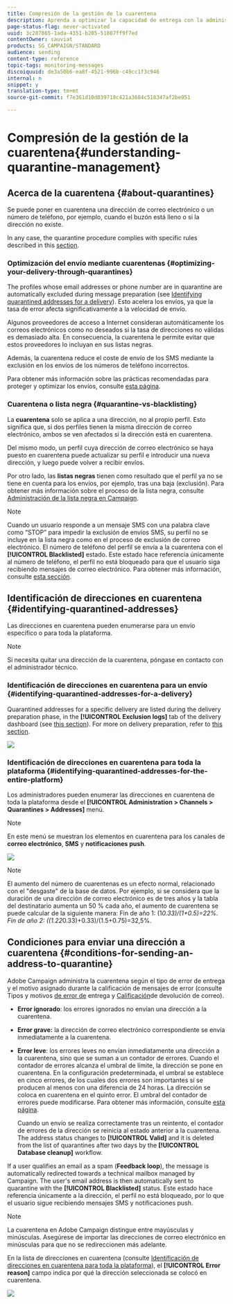 ```yaml
---
title: Compresión de la gestión de la cuarentena
description: Aprenda a optimizar la capacidad de entrega con la administración de cuarentena.
page-status-flag: never-activated
uuid: 3c287865-1ada-4351-b205-51807ff9f7ed
contentOwner: sauviat
products: SG_CAMPAIGN/STANDARD
audience: sending
content-type: reference
topic-tags: monitoring-messages
discoiquuid: de3a50b6-ea8f-4521-996b-c49cc1f3c946
internal: n
snippet: y
translation-type: tm+mt
source-git-commit: f7e361d10d039718c421a3684c518347af2be951

---
```



# Compresión de la gestión de la cuarentena{#understanding-quarantine-management}

## Acerca de la cuarentena {#about-quarantines}

Se puede poner en cuarentena una dirección de correo electrónico o un número de teléfono, por ejemplo, cuando el buzón está lleno o si la dirección no existe.

In any case, the quarantine procedure complies with specific rules described in this [section](#conditions-for-sending-an-address-to-quarantine).

### Optimización del envío mediante cuarentenas {#optimizing-your-delivery-through-quarantines}

The profiles whose email addresses or phone number are in quarantine are automatically excluded during message preparation (see [Identifying quarantined addresses for a delivery](#identifying-quarantined-addresses-for-a-delivery)). Esto acelera los envíos, ya que la tasa de error afecta significativamente a la velocidad de envío.

Algunos proveedores de acceso a Internet consideran automáticamente los correos electrónicos como no deseados si la tasa de direcciones no válidas es demasiado alta. En consecuencia, la cuarentena le permite evitar que estos proveedores lo incluyan en sus listas negras.

Además, la cuarentena reduce el coste de envío de los SMS mediante la exclusión en los envíos de los números de teléfono incorrectos.

Para obtener más información sobre las prácticas recomendadas para proteger y optimizar los envíos, consulte [esta página](https://docs.campaign.adobe.com/doc/standard/getting_started/en/ACS_DeliveryBestPractices.html).

### Cuarentena o lista negra {#quarantine-vs-blacklisting}

La **cuarentena** solo se aplica a una dirección, no al propio perfil. Esto significa que, si dos perfiles tienen la misma dirección de correo electrónico, ambos se ven afectados si la dirección está en cuarentena.

Del mismo modo, un perfil cuya dirección de correo electrónico se haya puesto en cuarentena puede actualizar su perfil e introducir una nueva dirección, y luego puede volver a recibir envíos.

Por otro lado, las **listas negras** tienen como resultado que el perfil ya no se tiene en cuenta para los envíos, por ejemplo, tras una baja (exclusión). Para obtener más información sobre el proceso de la lista negra, consulte [Administración de la lista negra en Campaign](../../audiences/using/about-opt-in-and-opt-out-in-campaign.md).

>[!NOTE]
>
>Cuando un usuario responde a un mensaje SMS con una palabra clave como “STOP” para impedir la exclusión de envíos SMS, su perfil no se incluye en la lista negra como en el proceso de exclusión de correo electrónico. El número de teléfono del perfil se envía a la cuarentena con el **[!UICONTROL Blacklisted]** estado. Este estado hace referencia únicamente al número de teléfono, el perfil no está bloqueado para que el usuario siga recibiendo mensajes de correo electrónico. Para obtener más información, consulte [esta sección](../../channels/using/managing-incoming-sms.md#managing-stop-sms).

## Identificación de direcciones en cuarentena {#identifying-quarantined-addresses}

Las direcciones en cuarentena pueden enumerarse para un envío específico o para toda la plataforma.

>[!NOTE]
>
>Si necesita quitar una dirección de la cuarentena, póngase en contacto con el administrador técnico.

### Identificación de direcciones en cuarentena para un envío {#identifying-quarantined-addresses-for-a-delivery}

Quarantined addresses for a specific delivery are listed during the delivery preparation phase, in the **[!UICONTROL Exclusion logs]** tab of the delivery dashboard (see [this section](../../sending/using/monitoring-a-delivery.md#exclusion-logs)). For more on delivery preparation, refer to [this section](../../sending/using/preparing-the-send.md).

![](assets/exclusion_logs.png)

### Identificación de direcciones en cuarentena para toda la plataforma {#identifying-quarantined-addresses-for-the-entire-platform}

Los administradores pueden enumerar las direcciones en cuarentena de toda la plataforma desde el **[!UICONTROL Administration > Channels > Quarantines > Addresses]** menú.

>[!NOTE]
>
>En este menú se muestran los elementos en cuarentena para los canales de **correo electrónico**, **SMS** y **notificaciones push**.

![](assets/quarantines1.png)

>[!NOTE]
>
>El aumento del número de cuarentenas es un efecto normal, relacionado con el &quot;desgaste&quot; de la base de datos. Por ejemplo, si se considera que la duración de una dirección de correo electrónico es de tres años y la tabla del destinatario aumenta un 50 % cada año, el aumento de cuarentena se puede calcular de la siguiente manera: Fin de año 1: (1*0.33)/(1+0.5)=22%. Fin de año 2: ((1.22*0.33)+0.33)/(1.5+0.75)=32,5%.

## Condiciones para enviar una dirección a cuarentena {#conditions-for-sending-an-address-to-quarantine}

Adobe Campaign administra la cuarentena según el tipo de error de entrega y el motivo asignado durante la calificación de mensajes de error (consulte Tipos y motivos [de error de](../../sending/using/understanding-delivery-failures.md#delivery-failure-types-and-reasons) entrega y [Calificación](../../sending/using/understanding-delivery-failures.md#bounce-mail-qualification)de devolución de correo).

* **Error ignorado**: los errores ignorados no envían una dirección a la cuarentena.
* **Error grave:** la dirección de correo electrónico correspondiente se envía inmediatamente a la cuarentena.
* **Error leve**: los errores leves no envían inmediatamente una dirección a la cuarentena, sino que se suman a un contador de errores. Cuando el contador de errores alcanza el umbral de límite, la dirección se pone en cuarentena. En la configuración predeterminada, el umbral se establece en cinco errores, de los cuales dos errores son importantes si se producen al menos con una diferencia de 24 horas. La dirección se coloca en cuarentena en el quinto error. El umbral del contador de errores puede modificarse. Para obtener más información, consulte [esta página](../../administration/using/configuring-email-channel.md#email-channel-parameters).

   Cuando un envío se realiza correctamente tras un reintento, el contador de errores de la dirección se reinicia al estado anterior a la cuarentena. The address status changes to **[!UICONTROL Valid]** and it is deleted from the list of quarantines after two days by the **[!UICONTROL Database cleanup]** workflow.

If a user qualifies an email as a spam (**Feedback loop**), the message is automatically redirected towards a technical mailbox managed by Campaign. The user&#39;s email address is then automatically sent to quarantine with the **[!UICONTROL Blacklisted]** status. Este estado hace referencia únicamente a la dirección, el perfil no está bloqueado, por lo que el usuario sigue recibiendo mensajes SMS y notificaciones push.

>[!NOTE]
La cuarentena en Adobe Campaign distingue entre mayúsculas y minúsculas. Asegúrese de importar las direcciones de correo electrónico en minúsculas para que no se redireccionen más adelante.

En la lista de direcciones en cuarentena (consulte [Identificación de direcciones en cuarentena para toda la plataforma](#identifying-quarantined-addresses-for-the-entire-platform)), el **[!UICONTROL Error reason]** campo indica por qué la dirección seleccionada se colocó en cuarentena.

![](assets/quarantines2.png)

